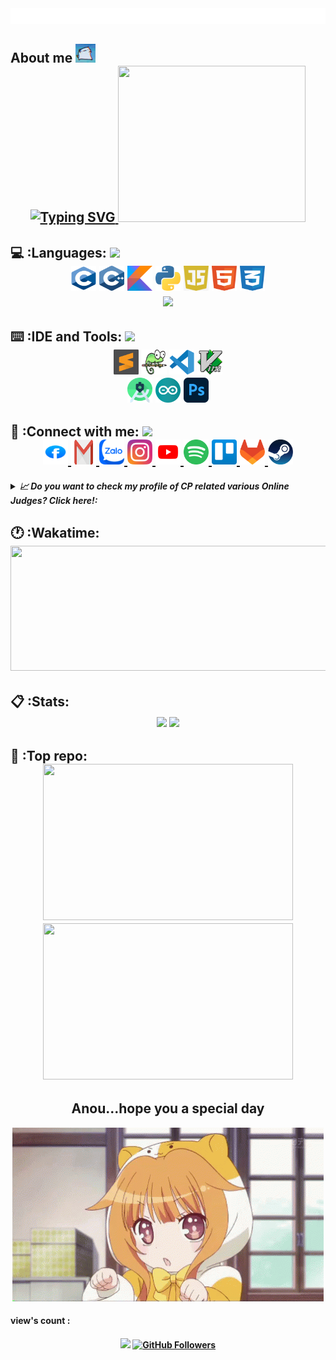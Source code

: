 <div>
    <img src="config/style.svg" alt="css-in-readme"></img>
</div>

<div>
  <h2> About me
    <img src = "config/dancingcat.gif" width = 32px>
  <div align = "center">
      <a href="https://readme-typing-svg.herokuapp.com?font=Inika&duration=2000&pause=1000&color=27F791&background=209CFF00&vCenter=true&height=30&lines=I'm+Vu;I'm+still+a+student+at+Tran+Phu+High+School;Hobby+%3F+;Competitive+programming;You+can+search+me+on+CP+webs+as+%22iwttry%22;Dream+school+%3F;Ye+HCMUT">
          <img src="https://readme-typing-svg.herokuapp.com?font=Inika&multiline=true&duration=2000&pause=1000&color=F60E80&background=209CFF00&vCenter=true&height=250&lines=I'm+Vu;I'm+still+a+student+at+Tran+Phu+High+School;Hobby+%3F+;Competitive+programming;You+can+search+me+on+CP+webs+as+%22iwttry%22;Dream+school+%3F;Ye+HCMUT;And;I+love+anime+at+all+!!!" alt="Typing SVG" />
      </a>
      <a href = "https://spotify-recently-played-readme.vercel.app/api?user=317kafuqbev46sq43z2u3zjjbpym&unique=true"><img src = "https://spotify-recently-played-readme.vercel.app/api?user=317kafuqbev46sq43z2u3zjjbpym&unique=true" height = 250 width =300>
      </a>
  </div>
  </h2>
</div>


<!--Programming Languages-->
<div>
  <h2>💻 :Languages: 
    <img src = "https://media2.giphy.com/media/QssGEmpkyEOhBCb7e1/giphy.gif?cid=ecf05e47a0n3gi1bfqntqmob8g9aid1oyj2wr3ds3mg700bl&rid=giphy.gif" width = 32px>
  <div align="center">
  <img src="config/c.svg" title="C" alt="C" width="40" height="40"/>
  <img src="config/cpp.svg" title="C++" alt="C++" width="40" height="40"/>
  <img src="config/kotlin.svg" title="Kotlin" alt="Kotlin" width="40" height="40"/>
  <img src="config/python.svg" alt="Python" width="40" height="40"/>
  <img src="config/js.png" title="Javascript" alt="Javascript" width="40" height="40"/>
  <img src="config/html.svg" title="HTML" alt="HTML" width="40" height="40"/>
  <img src="config/css.svg" title="CSS" alt="CSS" width="40" height="40"/>
  </div>
  <div align="center">
    <img width = "300" src = 
      https://github-readme-stats.vercel.app/api/top-langs/?username=iwttry&hide=tex&theme=dracula&layout=compact&langs_count=6>
  </div>
  </h2>
</div>

<!--IDE-->
<div>
  <h2>⌨️ :IDE and Tools: 
    <img src = "https://media2.giphy.com/media/zOx4kKZLsfuqShoh2t/giphy.gif?cid=ecf05e47fc7zyhzlatnyzcs7agnxan8gse9clnt7zj5hk6xa&rid=giphy.gif&ct=s" width = 32px>
    <div align="center">
    <img src="config/sublime-text.svg" title="Sublime Text" alt="Sublime Text" width="40" height="40"/>
    <img src="config/notepad.svg" title="Notepad++" alt="Notepad++" width="40" height="40"/>
    <img src="config/vs-code.svg" title="Visual Studio Code" alt="Visual Studio Code" width="40" height="40"/>
    <img src="config/vim.svg" title="Vim" alt="Vim" width="40" height="40"/>
    <br>
    <img src="config/AS.png" title="Android Studio" alt="Android Studio" width="40" height="40"/>
    <img src="config/arduino.png" title="Arduino" alt="Arduino" width="40" height="40"/>
    <img src="config/AP.png" title="Adobe Photoshop" alt="Adobe Photoshop" width="40" height="40"/>
  </div>
  </h2>
</div>

<!--Information-->
<div>
  <h2>📱 :Connect with me:
    <img src = "https://media0.giphy.com/media/23D8NR89IoZUC9jgsO/giphy.gif?cid=ecf05e477hmzbzil27a59wb06ing9uwwcf2pi30sn41nsx67&rid=giphy.gif&ct=s" width = 32px>
    <div align = "center">
      <a href="https://www.facebook.com/profile.php?id=100034407557199">
        <img src="config/facebook.svg" alt="FaceBook Badge"/ width = "40" height = "40">
      </a>
      <a href="mailto:voquangvu09112006@gmail.com">
        <img src="config/gmail.svg" alt="Gmail Badge"/ width = "40" height = "40">
      </a>
      <a href="https://zalo.me/0332558174">
        <img src="config/zalo2.webp" alt="Zalo Badge"/ width = "40" height = "40">
      </a>
      <a href="https://www.instagram.com/iwttry/">
        <img src="config/instagram.svg" alt="Instagram Badge"/ width = "40" height = "40">
      </a>
      <a href="https://www.youtube.com/channel/UCRgUlpqUC72yH0aE3HgrD8Q">
        <img src="config/youtube.svg" alt="Youtube Badge"/ width = "40" height = "40">
      </a>
      <a href="https://open.spotify.com/user/317kafuqbev46sq43z2u3zjjbpym?si=12b3f867de3a4744">
        <img src="config/spotify.svg" alt="Spotify Badge"/ width = "40" height = "40">
      </a>
      <a href="https://trello.com/voquangvu09112006/boards">
        <img src="config/trello.svg" alt="Trello Badge"/ width = "40" height = "40">
      </a>
      <a href="https://gitlab.com/wjbulikescoding">
        <img src="config/gitlab.svg" alt="Gitlab Badge"/ width = "40" height = "40">
      </a>
      <a href="https://steamcommunity.com/profiles/76561199213454484/">
        <img src="config/steam.svg" alt="Steam Badge"/ width = "40" height = "40">
      </a>
    </div>
    <h5>
      <details>
      <summary> 📈 Do you want to check my profile of CP related various Online Judges? Click here!:</summary>
      <div align="center">
        <a href="https://codeforces.com/profile/sadboiz"><img src = "config/cf.png" witdh = 20 height = 20> Codeforces </a><br>
        <a href="https://oj.vnoi.info/user/lelouchorz"><img src = "config/vnoj.png" witdh = 20 height = 20> VNOJ </a><br>
        <a href="https://oj.luyencode.net/user-home?username=vux123"><img src = "config/luyencode.png" witdh = 20 height = 20> Luyencode </a><br>
        <a href="https://leetcode.com/wjbulikescoding/"><img src = "config/leetcode.png" witdh = 20 height = 20> Leetcode </a><br>
        <a href="https://www.hackerrank.com/thuangailelouch"><img src = "config/hr.png" witdh = 20 height = 20> Hackerrank </a><br>
        <a href="https://www.spoj.com/users/caubengokngek/"><img src = "config/spoj.jfif" witdh = 20 height = 20> SPOJ </a><br>
        <h6>Many more are coming soon...</h6> :clap:
      </div>
     </details>
  </h5>
  </h2>
  
</div>


<!--Wakatime-->
<div>

  <h2>🕐 :Wakatime: 
    <div align = "center">
      <img src = "https://github-readme-stats.vercel.app/api/wakatime?username=iwttry&theme=dracula" height = 200 width = 600>
    </div>
  </h2>

</div>

<!--Stats-->

<div>
  <h2>📋 :Stats:
    <div align = "center">
      <img src = "https://github-readme-stats.vercel.app/api?username=iwttry&show_icons=true&theme=dracula">
      <img src="https://github-profile-trophy.vercel.app/?username=iwttry&theme=dracula&margin-w=15&margin-h=15&row=2&column=3"/>
    </div>
  </h2>

</div>

<!--Repository-->

<div>
  <h2>💾 :Top repo:
    <div align = "center">
      <a href = https://github.com/wjbulikescoding/CP-Lib>
        <img src = "https://github-readme-stats.vercel.app/api/pin/?username=iwttry&repo=CP-Lib&theme=dracula" height = 250 width = 400>
      </a>
      <a href = https://github.com/wjbulikescoding/DS-AL>
        <img src = "https://github-readme-stats.vercel.app/api/pin/?username=iwttry&repo=DS-AL&theme=dracula" height = 250 width = 400>
      </a>
    </div>
  </h2>

<!--Conclusion-->

<div id="header" align="center">
  <h2> Anou...hope you a special day </h2>
  <img src="config/loli.gif">
</div>

<!--More-->

</div>
<div>
<h4> view's count :  <h4>
<div align="center">
<div>
  <img src = "https://komarev.com/ghpvc/?username=iwttry&style=plastic&color=brightgreen">
  <a href="https://github.com/wjbulikescoding?tab=followers">
    <img src="https://img.shields.io/github/followers/iwttry?label=Followers&logo=GitHub&style=for-the-badge" alt="GitHub Followers" />
</a>
<div>
<br>
<p>
